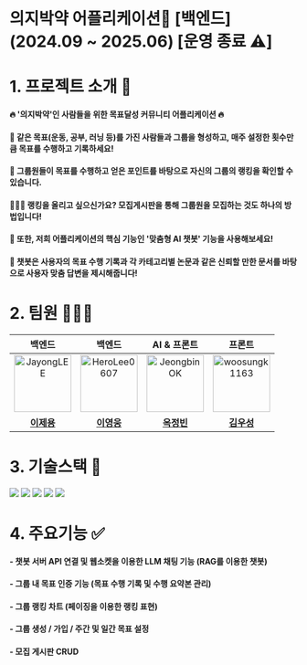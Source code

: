 # 의지박약 어플리케이션📱 [백엔드] (2024.09 ~ 2025.06) [운영 종료 ⚠️]

# 1. 프로젝트 소개 📍
#### 🔥 '**의지박약**'인 사람들을 위한 목표달성 커뮤니티 어플리케이션 🔥 <br>
#### 👥 같은 목표(운동, 공부, 러닝 등)를 가진 사람들과 그룹을 형성하고, 매주 설정한 횟수만큼 목표를 수행하고 기록하세요! <br>

#### 🏅 그룹원들이 목표를 수행하고 얻은 포인트를 바탕으로 자신의 그룹의 랭킹을 확인할 수 있습니다. <br>

#### 🏃🏻‍♂️ **랭킹**을 올리고 싶으신가요? 모집게시판을 통해 그룹원을 모집하는 것도 하나의 방법입니다!  <br>

#### 🤖 또한, 저희 어플리케이션의 핵심 기능인 '맞춤형 AI 챗봇' 기능을 사용해보세요!
  
#### 💬 챗봇은 사용자의 목표 수행 기록과 각 카테고리별 논문과 같은 신뢰할 만한 문서를 바탕으로 사용자 맞춤 답변을 제시해줍니다!


# 2. 팀원 👨🏻‍💻

| <center>백엔드</center> | <center>백엔드</center> | <center>AI & 프론트</center> | <center>프론트</center> |
|:---:|:---:|:---:|:---:|
| <img src="https://avatars.githubusercontent.com/u/104718158?v=4" width="100px;" alt="JayongLEE"/> | <img src="https://avatars.githubusercontent.com/u/136329715?v=4" width="100px;" alt="HeroLee0607"/> | <img src="https://avatars.githubusercontent.com/u/101934325?v=4" width="100px;" alt="JeongbinOK"/> | <img src="https://avatars.githubusercontent.com/u/188141826?v=4" width="100px;" alt="woosungk1163"/> |
| <div align="center"><a href="https://github.com/JayongLEE"><b>이제용</b></a></div> | <div align="center"><a href="https://github.com/HeroLee0607"><b>이영웅</b></a></div> | <div align="center"><a href="https://github.com/JeongbinOK"><b>옥정빈</b></a></div> | <div align="center"><a href="https://github.com/woosungk1163"><b>김우성</b></a></div> |

# 3. 기술스택 🔧
<img src="https://img.shields.io/badge/spring-6DB33F?style=for-the-badge&logo=spring&logoColor=white"> <img src="https://img.shields.io/badge/springboot-6DB33F?style=for-the-badge&logo=springboot&logoColor=white"> <img src="https://img.shields.io/badge/springsecurity-6DB33F?style=for-the-badge&logo=springsecurity&logoColor=white"> <img src="https://img.shields.io/badge/postgresql-4169E1?style=for-the-badge&logo=postgresql&logoColor=white"> <img src="https://img.shields.io/badge/docker-2496ED?style=for-the-badge&logo=docker&logoColor=white">

# 4. 주요기능 ✅
#### - 챗봇 서버 API 연결 및 웹소켓을 이용한 LLM 채팅 기능 (RAG를 이용한 챗봇)
#### - 그룹 내 목표 인증 기능 (목표 수행 기록 및 수행 요약본 관리)
#### - 그룹 랭킹 차트 (페이징을 이용한 랭킹 표현)
#### - 그룹 생성 / 가입 / 주간 및 일간 목표 설정
#### - 모집 게시판 CRUD
